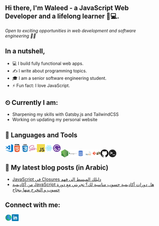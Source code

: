 ## Hi there, I'm Waleed - a JavaScript Web Developer and a lifelong learner 🎯💻.

<em> Open to exciting opportunities in web development and software engineering 🙂🏢 </em>

## In a nutshell,

- 💻 I build fully functional web apps.
- ✍ I write about programming topics.
- 🎓 I am a senior software engineering student.
- ⚡ Fun fact: I love JavaScript.

## ⏲ Currently I am:
- Sharpening my skills with Gatsby.js and TailwindCSS
- Working on updating my personal website

## 🔨 Languages and Tools
<img align="left" alt="Visual Studio Code" width="26px" src="https://raw.githubusercontent.com/github/explore/80688e429a7d4ef2fca1e82350fe8e3517d3494d/topics/visual-studio-code/visual-studio-code.png" />
<img align="left" alt="HTML5" width="26px" src="https://raw.githubusercontent.com/github/explore/80688e429a7d4ef2fca1e82350fe8e3517d3494d/topics/html/html.png" />
<img align="left" alt="CSS3" width="26px" src="https://raw.githubusercontent.com/github/explore/80688e429a7d4ef2fca1e82350fe8e3517d3494d/topics/css/css.png" />
<img align="left" alt="Sass" width="26px" src="https://raw.githubusercontent.com/github/explore/80688e429a7d4ef2fca1e82350fe8e3517d3494d/topics/sass/sass.png" />
<img align="left" alt="JavaScript" width="26px" src="https://raw.githubusercontent.com/github/explore/80688e429a7d4ef2fca1e82350fe8e3517d3494d/topics/javascript/javascript.png" />
<img align="left" alt="React" width="26px" src="https://raw.githubusercontent.com/github/explore/80688e429a7d4ef2fca1e82350fe8e3517d3494d/topics/react/react.png" />
<img align="left" alt="Gatsby" width="26px" src="https://raw.githubusercontent.com/github/explore/e94815998e4e0713912fed477a1f346ec04c3da2/topics/gatsby/gatsby.png" />

<br />

<img align="left" alt="Node.js" width="26px" src="https://raw.githubusercontent.com/github/explore/80688e429a7d4ef2fca1e82350fe8e3517d3494d/topics/nodejs/nodejs.png" />
<img align="left" alt="MongoDB" width="26px" src="https://raw.githubusercontent.com/github/explore/80688e429a7d4ef2fca1e82350fe8e3517d3494d/topics/mongodb/mongodb.png" />
<img align="left" alt="SQL" width="26px" src="https://raw.githubusercontent.com/github/explore/80688e429a7d4ef2fca1e82350fe8e3517d3494d/topics/sql/sql.png" />
<img align="left" alt="MySQL" width="26px" src="https://raw.githubusercontent.com/github/explore/80688e429a7d4ef2fca1e82350fe8e3517d3494d/topics/mysql/mysql.png" />
<img align="left" alt="Git" width="26px" src="https://raw.githubusercontent.com/github/explore/80688e429a7d4ef2fca1e82350fe8e3517d3494d/topics/git/git.png" />
<img align="left" alt="GitHub" width="26px" src="https://raw.githubusercontent.com/github/explore/78df643247d429f6cc873026c0622819ad797942/topics/github/github.png" />
<img align="left" alt="Terminal" width="26px" src="https://raw.githubusercontent.com/github/explore/80688e429a7d4ef2fca1e82350fe8e3517d3494d/topics/terminal/terminal.png" />

<br />

## 📘 My latest blog posts (in Arabic)

- [<div dir="rtl">دليلك المبسط إلى فهم Closures في JavaScript</div>](https://3alam.pro/waleed-alfaifi/articles/javascript-closures)
- [<div dir="rtl">هل دورات أكاديمية حسوب مناسبة لك؟ تجربتي مع دورة JavaScript من أكاديمية حسوب و التخرج منها بنجاح</div>](https://io.hsoub.com/webdev/109414-%D9%87%D9%84-%D8%AF%D9%88%D8%B1%D8%A7%D8%AA-%D8%A3%D9%83%D8%A7%D8%AF%D9%8A%D9%85%D9%8A%D8%A9-%D8%AD%D8%B3%D9%88%D8%A8-%D9%85%D9%86%D8%A7%D8%B3%D8%A8%D8%A9-%D9%84%D9%83-%D8%AA%D8%AC%D8%B1%D8%A8%D8%AA%D9%8A-%D9%85%D8%B9-%D8%AF%D9%88%D8%B1%D8%A9-javascript-%D9%85%D9%86-%D8%A3%D9%83%D8%A7%D8%AF%D9%8A%D9%85%D9%8A%D8%A9-%D8%AD%D8%B3%D9%88%D8%A8-%D9%88-%D8%A7%D9%84%D8%AA%D8%AE%D8%B1%D8%AC-%D9%85%D9%86%D9%87%D8%A7-%D8%A8%D9%86%D8%AC%D8%A7%D8%AD)

## Connect with me:

[<img width="22" align="left" src="https://github.com/waleed-alfaifi/waleed-alfaifi/raw/master/icons/globe.svg" alt="Personal Website" />][website]
[<img width="22" align="left" src="https://github.com/waleed-alfaifi/waleed-alfaifi/raw/master/icons/linkedin.svg" alt="LinkedIn" />][linkedin]

<br />

<!-- Definitions -->

[website]: https://waleedalfaifi.com
[linkedin]: https://linkedin.com/in/waleed-alfaifi
